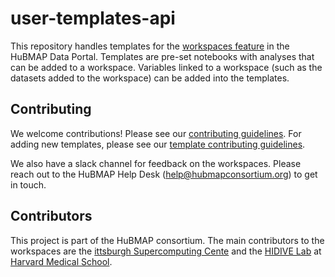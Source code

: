 # user-templates-api
This repository handles templates for the [workspaces feature](https://portal.hubmapconsortium.org/workspaces) in the HuBMAP Data Portal. Templates are pre-set notebooks with analyses that can be added to a workspace. Variables linked to a workspace (such as the datasets added to the workspace) can be added into the templates.


## Contributing
We welcome contributions! Please see our [contributing guidelines](https://github.com/hubmapconsortium/user-templates-api/blob/development/CONTRIBUTING.md). For adding new templates, please see our [template contributing guidelines](https://github.com/hubmapconsortium/user-templates-api/blob/development/src/user_templates_api/templates/jupyter_lab/templates/new_template/README.md). 

We also have a slack channel for feedback on the workspaces. Please reach out to the HuBMAP Help Desk ([help@hubmapconsortium.org](mailto:help@hubmapconsortium.org)) to get in touch.


## Contributors
This project is part of the HuBMAP consortium. The main contributors to the workspaces are the [ittsburgh Supercomputing Cente](https://www.psc.edu/) and the [HIDIVE Lab](https://hidivelab.org) at [Harvard Medical School](https://hms.harvard.edu).
